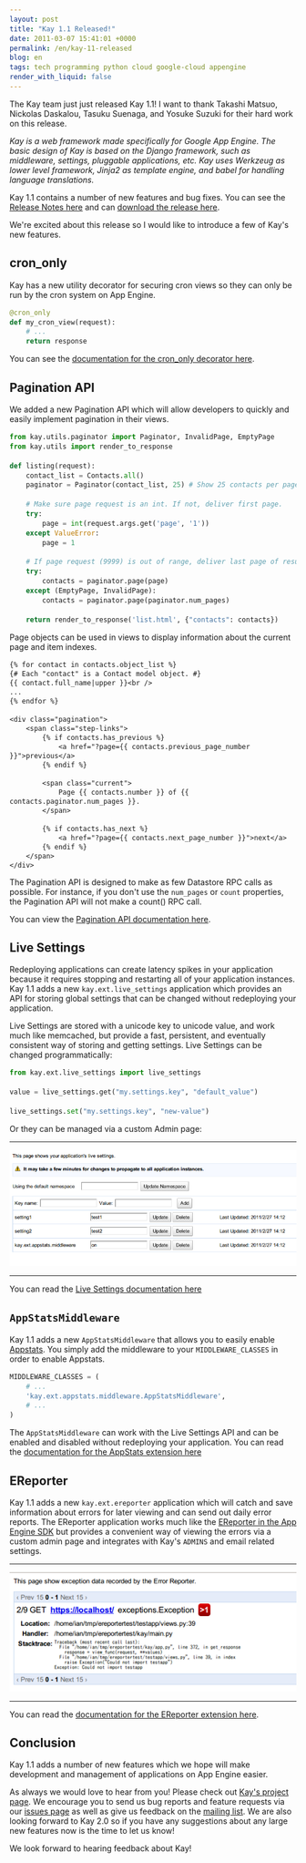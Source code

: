 ```yaml
---
layout: post
title: "Kay 1.1 Released!"
date: 2011-03-07 15:41:01 +0000
permalink: /en/kay-11-released
blog: en
tags: tech programming python cloud google-cloud appengine
render_with_liquid: false
---
```


The Kay team just just released Kay 1.1\! I want to thank Takashi Matsuo, Nickolas Daskalou, Tasuku Suenaga, and Yosuke Suzuki for their hard work on this release.

_Kay is a web framework made specifically for Google App Engine. The basic design of Kay is based on the Django framework, such as middleware, settings, pluggable applications, etc. Kay uses Werkzeug as lower level framework, Jinja2 as template engine, and babel for handling language translations._

Kay 1.1 contains a number of new features and bug fixes. You can see the [Release Notes here](http://code.google.com/p/kay-framework/wiki/ReleaseNotes#Kay-1.1.0rc2_-_March_3rd_2011) and can [download the release here](http://code.google.com/p/kay-framework/downloads/list).

We're excited about this release so I would like to introduce a few of Kay's new features.

## cron_only

Kay has a new utility decorator for securing cron views so they can only be run
by the cron system on App Engine.

```python
@cron_only
def my_cron_view(request):
    # ...
    return response
```

You can see the [documentation for the cron_only decorator here](http://kay-docs.shehas.net/decorators.html#kay.utils.decorators.cron_only).

## Pagination API

We added a new Pagination API which will allow developers to quickly and easily implement pagination in their views.

```python
from kay.utils.paginator import Paginator, InvalidPage, EmptyPage
from kay.utils import render_to_response

def listing(request):
    contact_list = Contacts.all()
    paginator = Paginator(contact_list, 25) # Show 25 contacts per page

    # Make sure page request is an int. If not, deliver first page.
    try:
        page = int(request.args.get('page', '1'))
    except ValueError:
        page = 1

    # If page request (9999) is out of range, deliver last page of results.
    try:
        contacts = paginator.page(page)
    except (EmptyPage, InvalidPage):
        contacts = paginator.page(paginator.num_pages)

    return render_to_response('list.html', {"contacts": contacts})
```

Page objects can be used in views to display information about the current page and item indexes.

```django
{% for contact in contacts.object_list %}
{# Each "contact" is a Contact model object. #}
{{ contact.full_name|upper }}<br />
...
{% endfor %}

<div class="pagination">
    <span class="step-links">
        {% if contacts.has_previous %}
            <a href="?page={{ contacts.previous_page_number }}">previous</a>
        {% endif %}

        <span class="current">
            Page {{ contacts.number }} of {{ contacts.paginator.num_pages }}.
        </span>

        {% if contacts.has_next %}
            <a href="?page={{ contacts.next_page_number }}">next</a>
        {% endif %}
    </span>
</div>
```

The Pagination API is designed to make as few Datastore RPC calls as possible. For instance, if you don't use the `num_pages` or `count` properties, the Pagination API will not make a count() RPC call.

You can view the [Pagination API documentation here](http://kay-docs.shehas.net/pagination.html).

## Live Settings

Redeploying applications can create latency spikes in your application because it requires stopping and restarting all of your application instances. Kay 1.1 adds a new `kay.ext.live_settings` application which provides an API for storing global settings that can be changed without redeploying your application.

Live Settings are stored with a unicode key to unicode value, and work much like memcached, but provide a fast, persistent, and eventually consistent way of storing and getting settings. Live Settings can be changed programmatically:

```python
from kay.ext.live_settings import live_settings

value = live_settings.get("my.settings.key", "default_value")

live_settings.set("my.settings.key", "new-value")
```

Or they can be managed via a custom Admin page:

---

![image](/assets/images/652/live_settings.png)

---

You can read the [Live Settings documentation here](http://kay-docs.shehas.net/extensions.html#module-kay.ext.live_settings)

## `AppStatsMiddleware`

Kay 1.1 adds a new `AppStatsMiddleware` that allows you to easily enable [Appstats](http://code.google.com/intl/en/appengine/docs/python/tools/appstats.html). You simply add the middleware to your `MIDDLEWARE_CLASSES` in order to enable Appstats.

```python
MIDDLEWARE_CLASSES = (
    # ...
    'kay.ext.appstats.middleware.AppStatsMiddleware',
    # ...
)
```

The `AppStatsMiddleware` can work with the Live Settings API and can be enabled and disabled without redeploying your application. You can read the [documentation for the AppStats extension here](http://kay-docs.shehas.net/extensions.html#module-kay.ext.appstats)

## EReporter

Kay 1.1 adds a new `kay.ext.ereporter` application which will catch and save
information about errors for later viewing and can send out daily error reports.
The EReporter application works much like the [EReporter in the App Engine
SDK](http://code.google.com/intl/en/appengine/articles/python/recording_exceptions_with_ereporter.html)
but provides a convenient way of viewing the errors via a custom admin page and
integrates with Kay's `ADMINS` and email related settings.

---

![image](/assets/images/652/ereporter.png)

---

You can read the [documentation for the EReporter extension here](http://kay-docs.shehas.net/extensions.html#module-kay.ext.ereporter).

## Conclusion

Kay 1.1 adds a number of new features which we hope will make development and
management of applications on App Engine easier.

As always we would love to hear from you\! Please check out [Kay's project
page](http://code.google.com/p/kay-framework/). We encourage you to send us bug
reports and feature requests via our [issues
page](http://code.google.com/p/kay-framework/issues/list) as well as give us
feedback on the [mailing list](https://groups.google.com/group/kay-users). We
are also looking forward to Kay 2.0 so if you have any suggestions about any
large new features now is the time to let us know\!

We look forward to hearing feedback about Kay\!
